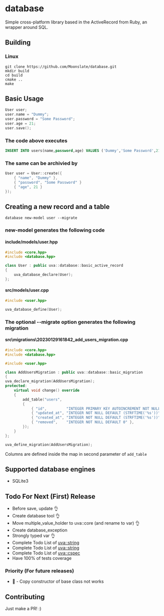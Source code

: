 # database

Simple cross-platform library based in the ActiveRecord from Ruby, an wrapper around SQL.

## Building 

### Linux

```shell
git clone https://github.com/Moonslate/database.git
mkdir build
cd build
cmake ..
make
```

## Basic Usage

```cpp
User user;
user.name = "Dummy";
user.password = "Some Password";
user.age = 21;
user.save();
```

### The code above executes
```sql
INSERT INTO users(name,password,age) VALUES ('Dummy','Some Password',21) RETURNING id;
```

### The same can be archivied by
```cpp
User user = User::create({
    { "name", "Dummy" },
    { "password", "Some Password" }
    { "age", 21 }
}); 
```

## Creating a new record and a table

```shell
database new-model user --migrate
```

### new-model generates the following code
#### include/models/user.hpp
```cpp
#include <core.hpp>
#include <database.hpp>

class User : public uva::database::basic_active_record
{    
    uva_database_declare(User);
};
```

#### src/models/user.cpp
```cpp
#include <user.hpp>

uva_database_define(User);
```

### The optional --migrate option generates the following migration
#### src\migrations\20230129161842_add_users_migration.cpp
```cpp
#include <core.hpp>
#include <database.hpp>

#include <user.hpp>

class AddUsersMigration : public uva::database::basic_migration
{
uva_declare_migration(AddUsersMigration);
protected:
    virtual void change() override 
    { 
        add_table("users",
        {
            { "id",         "INTEGER PRIMARY KEY AUTOINCREMENT NOT NULL" },
            { "updated_at", "INTEGER NOT NULL DEFAULT (STRFTIME('%s'))" },
            { "created_at", "INTEGER NOT NULL DEFAULT (STRFTIME('%s'))" },
            { "removed",    "INTEGER NOT NULL DEFAULT 0" },
        });
    }
};

uva_define_migration(AddUsersMigration);
```

Columns are defined inside the map in second parameter of `add_table`

## Supported database engines

* SQLite3

## Todo For Next (First) Release

* Before save, update 👌
* Create database tool 👌
* Move multiple_value_holder to uva::core (and rename to var) 👌
* Create database_exception
* Strongly typed var 👌
* Complete Todo List of [uva::string](https://github.com/Moonslate/core)
* Complete Todo List of [uva::string](https://github.com/Moonslate/string)
* Complete Todo List of [uva::cspec](https://github.com/Moonslate/cspec)
* Have 100% of tests coverage

### Priority (For future releases)

* 🐞 - Copy constructor of base class not works

## Contributing
Just make a PR! :)
